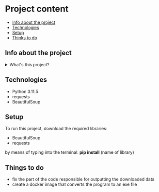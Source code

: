 # Project content
* [Info about the project](#info-about-the-project)
* [Technologies](#technologies)
* [Setup](#setup)
* [Thinks to do](#things-to-do)

## Info about the project
<details>
<summary>What's this project?</summary>
  <br>
A program in python that retrieves the indicated information from an external site
</details>

## Technologies
<ul>
  <li>Python 3.11.5</li>
  <li>requests</li>
  <li>BeautifulSoup</li>
</ul>

## Setup
To run this project, download the required libraries:
<ul>
  <li>BeautifulSoup</li>
  <li>requests</li>
</ul>

by means of typing into the terminal:
<b>pip install</b> (name of library)

## Things to do 

<ul>
  <li>fix the part of the code responsible for outputting the downloaded data</li>
  <li>create a docker image that converts the program to an exe file</li>
</ul>
